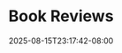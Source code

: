 ---
title: "Book Reviews"
description: "Reviews of things I've read."
date: "2025-08-15T23:17:42-08:00"
slug: "books"
---
